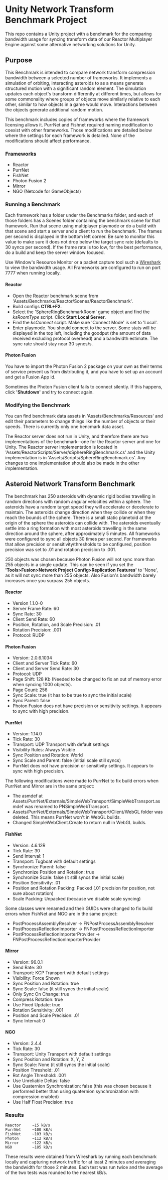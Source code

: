 # Unity Network Transform Benchmark Project
This repo contains a Unity project with a benchmark for the comparing bandwidth usage for syncing transform data of our
Reactor Multiplayer Engine against some alternative networking solutions for Unity.

## Purpose

This Benchmark is intended to compare network transform compression bandwidth between a selected number of frameworks. It implements
a simulation of orbiting, interacting asteroids to as a means generate structured motion with a significant random element. The simulation
updates each object's transform differently at different times, but allows for some commonality where groups of objects move similarly relative
to each other, similar to how objects in a game would move. Interactions between the objects generate additional random motion.

This benchmark includes copies of frameworks where the framework licensing allows it. PurrNet and Fishnet required naming modification to coexist
with other frameworks. Those modifications are detailed below where the settings for each framework is detailed. None of the modifications should 
affect performance.

### Frameworks
- Reactor
- PurrNet
- FishNet
- Photon Fusion 2
- Mirror
- NGO (Netcode for GameObjects)

### Running a Benchmark
Each framework has a folder under the Benchmarks folder, and each of those folders has a Scenes folder containing the benchmark scene for that
framework. Run that scene using multiplayer playmode or do a build with that scene and start a server and a client to run the benchmark. The
frames per second is displayed in the bottom left corner. Be sure to monitor this value to make sure it does not drop below the target sync rate
(defaults to 30 syncs per second). If the frame rate is too low, for the best performance, do a build and keep the server window focused.

Use Window's Resource Monitor or a packet capture tool such a [Wireshark](https://www.wireshark.org/) to view the bandwidth usage. All Frameworks
are configured to run on port 7777 when running locally.

#### Reactor
- Open the Reactor benchmark scene from 'Assets/Benchmarks/Reactor/Scenes/ReactorBenchmark'.
- Build configs **CTRL+F2**.
- Select the 'SphereRingBenchmarkRoom' game object and find the *ksRoomType* script. Click **Start Local Server**.
- Find the *ksConnect* script. Make sure 'Connect Mode' is set to 'Local'.
- Enter playmode. You should connect to the server. Some stats will be displayed in the top left, including the goodput (the amount of data received
excluding protocol overhead) and a bandwidth estimate. The sync rate should stay near 30 syncs/s.

#### Photon Fusion
You have to import the Photon Fusion 2 package on your own as their terms of service prevent us from distributing it, and you have to set up an
account and get a Fusion App id.

Sometimes the Photon Fusion client fails to connect silently. If this happens, click **'Shutdown'** and try to connect again.

### Modifying the Benchmark
You can find benchmark data assets in 'Assets/Benchmarks/Resources' and edit their parameters to change things like the number of objects or
their speeds. There is currently only one bencmark data asset.

The Reactor server does not run in Unity, and therefore there are two implementations of the benchmark--one for the Reactor server and one for Unity.
The Reactor server implementation is located in 'Assets/ReactorScripts/Server/sSphereRingBenchmark.cs' and the Unity implementation is in
'Assets/Scripts/SphereRingBenchmark.cs'. Any changes to one implementation should also be made in the other implementation.

## Asteroid Network Transform Benchmark

The benchmark has 250 asteroids with dynamic rigid bodies travelling in random directions with random angular velocities within a sphere. The
asteroids have a random target speed they will accelerate or decelerate to maintain. The asteroids change direction when they collide or when
they reach the bounds of the sphere. There is a small static planetoid at the origin of the sphere the asteroids can collide with. The asteroids
eventually settle into a ring formation with most asteroids travelling in the same direction around the sphere, after approximately 5 minutes.
All frameworks were configured to sync all objects 30 times per second. For frameworks that allow precision or sensitivity/thresholds to be
configured, position precision was set to .01 and rotation precision to .001.

250 objects was chosen because Photon Fusion will not sync more than 255 objects in a single update. This can be seen if you set the
**'Tools>Fusion>Network Project Config>Replication Features'** to 'None', as it will not sync more than 255 objects. Also Fusion's bandwidth
barely increases once you surpass 255 objects.

#### Reactor

- Version 1.1.0-0
- Server Frame Rate: 60
- Sync Rate: 30
- Client Send Rate: 60
- Position, Rotation, and Scale Precision: .01
- Rotation Precision: .001
- Protocol: RUDP

#### Photon Fusion

- Version: 2.0.6.1034
- Client and Server Tick Rate: 60
- Client and Server Send Rate: 30
- Protocol: UDP
- Page Shift: 128 Kb (Needed to be changed to fix an out of memory error when syncing 1000 objects).
- Page Count: 256
- Sync Scale: true (it has to be true to sync the initial scale)
- Sync Parent: false
- Photon Fusion does not have precision or sensitivity settings. It appears to sync with high precision.

#### PurrNet

- Version: 1.14.0
- Tick Rate: 30
- Transport: UDP Transport with default settings
- Visibility Rules: Always Visible
- Sync Position and Rotation: World
- Sync Scale and Parent: false (initial scale still syncs)
- PurrNet does not have precision or sensitivity settings. It appears to sync with high precision.

The following modifications were made to PurrNet to fix build errors when PurrNet and Mirror are in the same project:
- The asmdef at Assets/PurrNet/Externals/SimpleWebTransport/SimpleWebTransport.asmdef was renamed to PNSimpleWebTransport.
- Assets/PurrNet/Externals/SimpleWebTransport/Client/WebGL folder was deleted. This means PurrNet won't in WebGL builds.
- Changed SimpleWebClient.Create to return null in WebGL builds.


#### FishNet

- Version: 4.6.12R
- Tick Rate: 30
- Send Interval: 1
- Transport: Tugboat with default settings
- Synchronize Parent: false
- Synchronize Position and Rotation: true
- Synchronize Scale: false (it still syncs the initial scale)
- Position Sensitivity: .01
- Position and Rotation Packing: Packed (.01 precision for position, not sure about rotation)
- Scale Packing: Unpacked (because we disable scale syncing)

Some classes were renamed and their GUIDs were changed to fix build errors when FishNet and NGO are in the same project:
- PostProcessAssemblyResolver -> FNPostProcessAssemblyResolver
- PostProcessReflectionImporter -> FNPostProcessReflectionImporter
- PostProcessReflectionImporterProvider -> FNPostProcessReflectionImporterProvider

#### Mirror

- Version: 96.0.1
- Send Rate: 30
- Transport: KCP Transport with default settings
- Visibility: Force Shown
- Sync Position and Rotation: true
- Sync Scale: false (it still syncs the initial scale)
- Only Sync On Change: true
- Compress Rotation: true
- Use Fixed Update: true
- Rotation Sensitivity: .001
- Position and Scale Precision: .01
- Sync Interval: 0

#### NGO

- Version: 2.4.4
- Tick Rate: 30
- Transport: Unity Transport with default settings
- Sync Position and Rotation: X, Y, Z
- Sync Scale: None (it still syncs the initial scale)
- Position Threshold: .01
- Rot Angle Threshold: .001
- Use Unreliable Deltas: false
- Use Quaternion Synchronization: false (this was chosen because it performed better than using quaternion synchronization with compression enabled)
- Use Half Float Precision: true

### Results

```
Reactor     ~15 kB/s
PurrNet     ~100 kB/s
FishNet     ~103 kB/s
Photon      ~112 kB/s
Mirror      ~122 kB/s
NGO         ~185 kB/s
```

These results were obtained from Wireshark by running each benchmark locally and capturing network traffic for at least 2 minutes and averaging
the bandwidth for those 2 minutes. Each test was run twice and the average of the two tests was rounded to the nearest kB/s.


